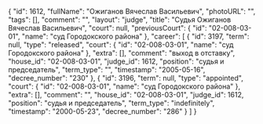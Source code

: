 {
    "id": 1612,
    "fullName": "Ожиганов Вячеслав Васильевич",
    "photoURL": "",
    "tags": [],
    "comment": "",
    "layout": "judge",
    "title": "Судья Ожиганов Вячеслав Васильевич",
    "court": null,
    "previousCourt": {
        "id": "02-008-03-01",
        "name": "суд Городокского района"
    },
    "career": [
        {
            "id": 3197,
            "term": null,
            "type": "released",
            "court": {
                "id": "02-008-03-01",
                "name": "суд Городокского района"
            },
            "extra": [],
            "comment": "выход в отставку",
            "house_id": "02-008-03-01",
            "judge_id": 1612,
            "position": "судья и председатель",
            "term_type": "",
            "timestamp": "2005-05-16",
            "decree_number": "230"
        },
        {
            "id": 3196,
            "term": null,
            "type": "appointed",
            "court": {
                "id": "02-008-03-01",
                "name": "суд Городокского района"
            },
            "extra": [],
            "comment": "",
            "house_id": "02-008-03-01",
            "judge_id": 1612,
            "position": "судья и председатель",
            "term_type": "indefinitely",
            "timestamp": "2000-05-23",
            "decree_number": "286"
        }
    ]
}